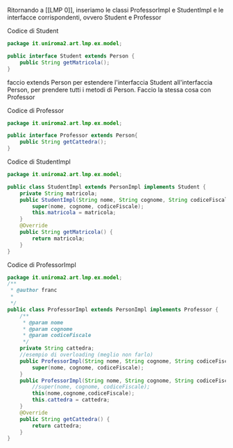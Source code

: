 Ritornando a [[LMP 0]], inseriamo le classi ProfessorImpl e StudentImpl e le interfacce corrispondenti, ovvero Student e Professor

Codice di Student
```java
package it.uniroma2.art.lmp.ex.model;

public interface Student extends Person {
	public String getMatricola();
}

```
faccio extends Person per estendere l'interfaccia Student all'interfaccia Person, per prendere tutti i metodi di Person. 
Faccio la stessa cosa con Professor

Codice di Professor
```java
package it.uniroma2.art.lmp.ex.model;

public interface Professor extends Person{
	public String getCattedra();
}

```

Codice di StudentImpl
```java
package it.uniroma2.art.lmp.ex.model;

public class StudentImpl extends PersonImpl implements Student {
	private String matricola;
	public StudentImpl(String nome, String cognome, String codiceFiscale,String matricola) {
		super(nome, cognome, codiceFiscale);
		this.matricola = matricola;
	}
	@Override
	public String getMatricola() {
		return matricola;
	}
}
```

Codice di ProfessorImpl

```java
package it.uniroma2.art.lmp.ex.model;
/**
 * @author franc
 *
 */
public class ProfessorImpl extends PersonImpl implements Professor {
	/**
	 * @param nome
	 * @param cognome
	 * @param codiceFiscale
	 */
	private String cattedra;
	//esempio di overloading (meglio non farlo)
	public ProfessorImpl(String nome, String cognome, String codiceFiscale) {
		super(nome, cognome, codiceFiscale);
	}
	public ProfessorImpl(String nome, String cognome, String codiceFiscale,String cattedra) {
		//super(nome, cognome, codiceFiscale);
		this(nome,cognome,codiceFiscale);
		this.cattedra = cattedra;
	}
	@Override
	public String getCattedra() {
		return cattedra;
	}
}
```
